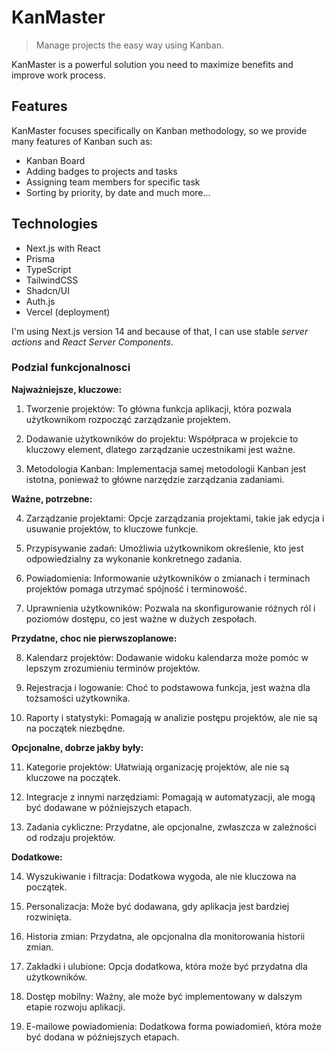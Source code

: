 # KanMaster

> Manage projects the easy way using Kanban.

KanMaster is a powerful solution you need to maximize benefits and improve work process.

## Features

KanMaster focuses specifically on Kanban methodology, so we provide many features of Kanban such as:

- Kanban Board 
- Adding badges to projects and tasks
- Assigning team members for specific task
- Sorting by priority, by date and much more...

## Technologies

- Next.js with React
- Prisma
- TypeScript
- TailwindCSS
- Shadcn/UI
- Auth.js
- Vercel (deployment)

I'm using Next.js version 14 and because of that, I can use stable *server actions* and *React Server Components*.

### Podzial funkcjonalnosci

**Najważniejsze, kluczowe:**

1. Tworzenie projektów: To główna funkcja aplikacji, która pozwala użytkownikom rozpocząć zarządzanie projektem.

2. Dodawanie użytkowników do projektu: Współpraca w projekcie to kluczowy element, dlatego zarządzanie uczestnikami jest ważne.

3. Metodologia Kanban: Implementacja samej metodologii Kanban jest istotna, ponieważ to główne narzędzie zarządzania zadaniami.

**Ważne, potrzebne:**

4. Zarządzanie projektami: Opcje zarządzania projektami, takie jak edycja i usuwanie projektów, to kluczowe funkcje.

5. Przypisywanie zadań: Umożliwia użytkownikom określenie, kto jest odpowiedzialny za wykonanie konkretnego zadania.

6. Powiadomienia: Informowanie użytkowników o zmianach i terminach projektów pomaga utrzymać spójność i terminowość.

7. Uprawnienia użytkowników: Pozwala na skonfigurowanie różnych ról i poziomów dostępu, co jest ważne w dużych zespołach.

**Przydatne, choc nie pierwszoplanowe:**

8. Kalendarz projektów: Dodawanie widoku kalendarza może pomóc w lepszym zrozumieniu terminów projektów.

9. Rejestracja i logowanie: Choć to podstawowa funkcja, jest ważna dla tożsamości użytkownika.

10. Raporty i statystyki: Pomagają w analizie postępu projektów, ale nie są na początek niezbędne.

**Opcjonalne, dobrze jakby były:**

11. Kategorie projektów: Ułatwiają organizację projektów, ale nie są kluczowe na początek.

12. Integracje z innymi narzędziami: Pomagają w automatyzacji, ale mogą być dodawane w późniejszych etapach.

13. Zadania cykliczne: Przydatne, ale opcjonalne, zwłaszcza w zależności od rodzaju projektów.

**Dodatkowe:**

14. Wyszukiwanie i filtracja: Dodatkowa wygoda, ale nie kluczowa na początek.

15. Personalizacja: Może być dodawana, gdy aplikacja jest bardziej rozwinięta.

16. Historia zmian: Przydatna, ale opcjonalna dla monitorowania historii zmian.

17. Zakładki i ulubione: Opcja dodatkowa, która może być przydatna dla użytkowników.

18. Dostęp mobilny: Ważny, ale może być implementowany w dalszym etapie rozwoju aplikacji.

19. E-mailowe powiadomienia: Dodatkowa forma powiadomień, która może być dodana w późniejszych etapach.
